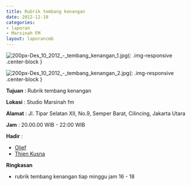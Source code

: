 ```yaml
---
title: Rubrik tembang kenangan 
date: 2012-12-10
categories:
- laporan
- Marsinah FM
layout: laporancmb
---
```



![200px-Des_10_2012_-_tembang_kenangan_1.jpg](/uploads/200px-Des_10_2012_-_tembang_kenangan_1.jpg){: .img-responsive .center-block }

![200px-Des_10_2012_-_tembang_kenangan_2.jpg](/uploads/200px-Des_10_2012_-_tembang_kenangan_2.jpg){: .img-responsive .center-block }


**Tujuan** : Rubrik tembang kenangan 

**Lokasi** : Studio Marsinah fm 

**Alamat** : Jl. Tipar Selatan XII, No.9, Semper Barat, Cilincing, Jakarta Utara 

**Jam** : 20.00.00 WIB - 22:00 WIB 

**Hadir** :
* [Olief](http://wiki.ciptamedia.org/wiki/Olief)
* [Thien Kusna](http://wiki.ciptamedia.org/wiki/Thien_Kusna)

**Ringkasan**  
* rubrik tembang kenangan tiap minggu jam 16 - 18 
